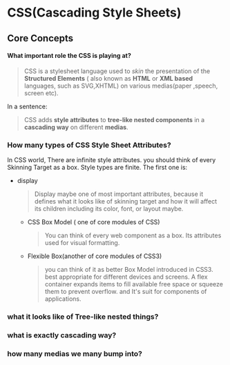 # CSS(Cascading Style Sheets)

## Core Concepts

#### What important role the CSS is playing at?

> CSS is a stylesheet language used to *skin* the presentation of the **Structured Elements** ( also known as **HTML** or **XML based** languages, such as SVG,XHTML) on various medias(paper ,speech, screen etc).

In a sentence:
> CSS adds **style attributes** to **tree-like nested components** in a **cascading way** on different **medias**.

### How many types of CSS Style Sheet Attributes?

In CSS world, There are infinite style attributes. you should think of every Skinning Target as a box. Style types are finite. The first one is:

* display
    > Display maybe one of most important attributes, because it defines what it looks like of skinning target and how it will affect its children including its color, font, or layout maybe. 

    * CSS Box Model ( one of core modules of CSS)
        > You can think of every web component as a box. Its attributes used for visual formatting.
    * Flexible Box(another of core modules of CSS3)
        > you can think of it as better Box Model introduced in CSS3. best appropriate for different devices and screens. A flex container expands items to fill available free space or squeeze them to prevent overflow. and It's suit for components of applications.

### what it looks like of Tree-like nested things?


### what is exactly cascading way?


### how many medias we many bump into?

